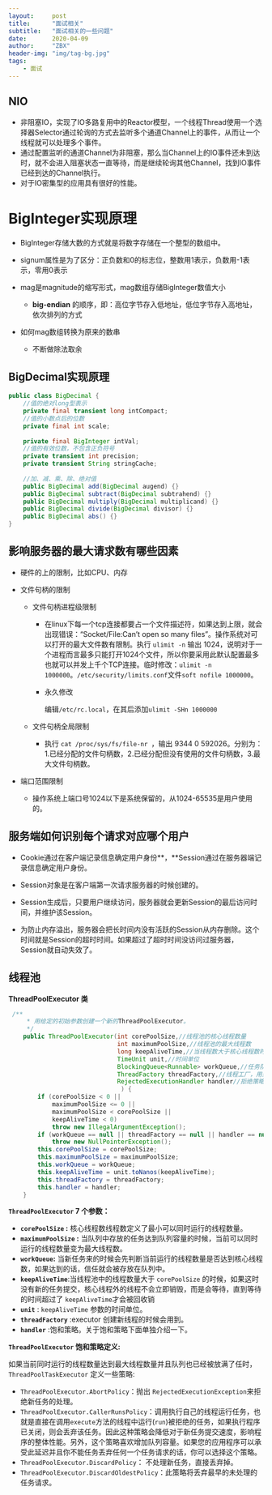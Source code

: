 ```yaml
---
layout:     post
title:      "面试相关"
subtitle:   "面试相关的一些问题"
date:       2020-04-09
author:     "ZBX"
header-img: "img/tag-bg.jpg"
tags:
    - 面试
---
```


## NIO

- 非阻塞IO，实现了IO多路复用中的Reactor模型，一个线程Thread使用一个选择器Selector通过轮询的方式去监听多个通道Channel上的事件，从而让一个线程就可以处理多个事件。
- 通过配置监听的通道Channel为非阻塞，那么当Channel上的IO事件还未到达时，就不会进入阻塞状态一直等待，而是继续轮询其他Channel，找到IO事件已经到达的Channel执行。
- 对于IO密集型的应用具有很好的性能。

# BigInteger实现原理

- BigInteger存储大数的方式就是将数字存储在一个整型的数组中。

- signum属性是为了区分：正负数和0的标志位，整数用1表示，负数用-1表示，零用0表示

- mag是magnitude的缩写形式，mag数组存储BigInteger数值大小

  - **big-endian** 的顺序，即：高位字节存入低地址，低位字节存入高地址，依次排列的方式

- 如何mag数组转换为原来的数串

  - 不断做除法取余

## BigDecimal实现原理

```java
public class BigDecimal {
    //值的绝对long型表示
    private final transient long intCompact;
    //值的小数点后的位数
    private final int scale;
 
    private final BigInteger intVal;
    //值的有效位数，不包含正负符号
    private transient int precision;
    private transient String stringCache;
     
    //加、减、乘、除、绝对值
    public BigDecimal add(BigDecimal augend) {}
    public BigDecimal subtract(BigDecimal subtrahend) {}
    public BigDecimal multiply(BigDecimal multiplicand) {}
    public BigDecimal divide(BigDecimal divisor) {}
    public BigDecimal abs() {}
}
```



## 影响服务器的最大请求数有哪些因素

- 硬件的上的限制，比如CPU、内存

- 文件句柄的限制

  - 文件句柄进程级限制

    - 在linux下每一个tcp连接都要占一个文件描述符，如果达到上限，就会出现错误：“Socket/File:Can’t open so many files”。操作系统对可以打开的最大文件数有限制。执行 `ulimit -n` 输出 1024，说明对于一个进程而言最多只能打开1024个文件，所以你要采用此默认配置最多也就可以并发上千个TCP连接。临时修改：`ulimit -n 1000000`。`/etc/security/limits.conf`文件`soft nofile 1000000`。

    - 永久修改

      编辑`/etc/rc.local`，在其后添加`ulimit -SHn 1000000`

  - 文件句柄全局限制

    - 执行 `cat /proc/sys/fs/file-nr `，输出 9344 0 592026。分别为：1.已经分配的文件句柄数，2.已经分配但没有使用的文件句柄数，3.最大文件句柄数。

- 端口范围限制

  - 操作系统上端口号1024以下是系统保留的，从1024-65535是用户使用的。

## 服务端如何识别每个请求对应哪个用户

- Cookie通过在客户端记录信息确定用户身份**，**Session通过在服务器端记录信息确定用户身份。

- Session对象是在客户端第一次请求服务器的时候创建的。
- Session生成后，只要用户继续访问，服务器就会更新Session的最后访问时间，并维护该Session。
- 为防止内存溢出，服务器会把长时间内没有活跃的Session从内存删除。这个时间就是Session的超时时间。如果超过了超时时间没访问过服务器，Session就自动失效了。

## 线程池

**ThreadPoolExecutor 类**

```java
 /**
     * 用给定的初始参数创建一个新的ThreadPoolExecutor。
     */
    public ThreadPoolExecutor(int corePoolSize,//线程池的核心线程数量
                              int maximumPoolSize,//线程池的最大线程数
                              long keepAliveTime,//当线程数大于核心线程数时，多余的空闲线程存活的最长时间
                              TimeUnit unit,//时间单位
                              BlockingQueue<Runnable> workQueue,//任务队列，用来储存等待执行任务的队列
                              ThreadFactory threadFactory,//线程工厂，用来创建线程，一般默认即可
                              RejectedExecutionHandler handler//拒绝策略，当提交的任务过多而不能及时处理时，我们可以定制策略来处理任务
                               ) {
        if (corePoolSize < 0 ||
            maximumPoolSize <= 0 ||
            maximumPoolSize < corePoolSize ||
            keepAliveTime < 0)
            throw new IllegalArgumentException();
        if (workQueue == null || threadFactory == null || handler == null)
            throw new NullPointerException();
        this.corePoolSize = corePoolSize;
        this.maximumPoolSize = maximumPoolSize;
        this.workQueue = workQueue;
        this.keepAliveTime = unit.toNanos(keepAliveTime);
        this.threadFactory = threadFactory;
        this.handler = handler;
    }
```

**`ThreadPoolExecutor` 7 个参数：**

- **`corePoolSize` :** 核心线程数线程数定义了最小可以同时运行的线程数量。
- **`maximumPoolSize` :** 当队列中存放的任务达到队列容量的时候，当前可以同时运行的线程数量变为最大线程数。
- **`workQueue`:** 当新任务来的时候会先判断当前运行的线程数量是否达到核心线程数，如果达到的话，信任就会被存放在队列中。
- **`keepAliveTime`**:当线程池中的线程数量大于 `corePoolSize` 的时候，如果这时没有新的任务提交，核心线程外的线程不会立即销毁，而是会等待，直到等待的时间超过了 `keepAliveTime`才会被回收销
- **`unit`** : `keepAliveTime` 参数的时间单位。
- **`threadFactory`** :executor 创建新线程的时候会用到。
- **`handler`** :饱和策略。关于饱和策略下面单独介绍一下。

**`ThreadPoolExecutor` 饱和策略定义:**

如果当前同时运行的线程数量达到最大线程数量并且队列也已经被放满了任时，`ThreadPoolTaskExecutor` 定义一些策略:

- `ThreadPoolExecutor.AbortPolicy`：抛出 `RejectedExecutionException`来拒绝新任务的处理。
- `ThreadPoolExecutor.CallerRunsPolicy`：调用执行自己的线程运行任务，也就是直接在调用`execute`方法的线程中运行(`run`)被拒绝的任务，如果执行程序已关闭，则会丢弃该任务。因此这种策略会降低对于新任务提交速度，影响程序的整体性能。另外，这个策略喜欢增加队列容量。如果您的应用程序可以承受此延迟并且你不能任务丢弃任何一个任务请求的话，你可以选择这个策略。
- `ThreadPoolExecutor.DiscardPolicy`： 不处理新任务，直接丢弃掉。
- `ThreadPoolExecutor.DiscardOldestPolicy`：此策略将丢弃最早的未处理的任务请求。